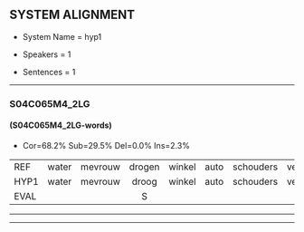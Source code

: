 
## SYSTEM ALIGNMENT

- System Name = hyp1

- Speakers = 1

- Sentences = 1

---

### S04C065M4_2LG

#### (S04C065M4_2LG-words)

- Cor=68.2%	Sub=29.5%	Del=0.0%	Ins=2.3%

|  |  |  |  |  |  |  |  |  |  |  |  |  |  |  |  |  |  |  |  |  |  |  |  |  |  |  |  |  |  |  |  |  |  |  |  |  |  |  |  |  |  |  |  |  |
|:--- |:---:|:---:|:---:|:---:|:---:|:---:|:---:|:---:|:---:|:---:|:---:|:---:|:---:|:---:|:---:|:---:|:---:|:---:|:---:|:---:|:---:|:---:|:---:|:---:|:---:|:---:|:---:|:---:|:---:|:---:|:---:|:---:|:---:|:---:|:---:|:---:|:---:|:---:|:---:|:---:|:---:|:---:|:---:|:---:|
| REF | water | mevrouw | drogen | winkel | auto | schouders | verhaal | koning | * | moeilijk | speelplaats | drinken | * | regen | vliegtuig | stoppen | opnieuw | * | gooien | sneeuwen | moeder | liedje | potlood |  | fietsbel | vinger | dichtbij | meisje | * | chauffeur | muziek | waarom | scheuren | lawaai | zwemmen | vuurwerk | appel | cola | kussen | eerste | circus | kleuren | voetbal | vlinder |
| HYP1 | water | mevrouw | droog | winkel | auto | schouders | verhaal | koning | m | moeilijk | speelplaats | drinken | ordpen | reigen | vliegtuig | stoppen | opnieuw | go | goien | snijuwen | moeder | lietja | potlood | fiets | bil | vinger | dichtbij | meisje | chaua | chauffeur | muziek | waarom | scheuren | lawaai | zwemmen | vuurwerk | appel | coula | cussen | eerste | circus | kleuren | voetbal | flien |
| EVAL |  |  | S |  |  |  |  |  | S |  |  |  | S | S |  |  |  | S | S | S |  | S |  | I | S |  |  |  | S |  |  |  |  |  |  |  |  | S | S |  |  |  |  | S |
---

---
